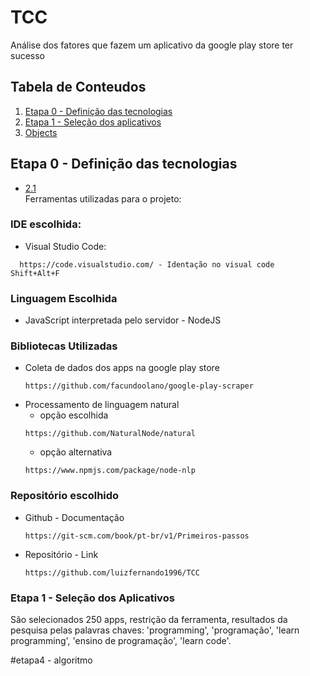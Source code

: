 # TCC
Análise dos fatores que fazem um aplicativo da google play store ter sucesso 

## Tabela de Conteudos

  1. [Etapa 0 - Definição das tecnologias](#etapa-0---definição-das-tecnologias)
  1. [Etapa 1 - Seleção dos aplicativos](#etapa-1---seleção-dos-aplicativos)
  1. [Objects](#objects)



## Etapa 0 - Definição das tecnologias
  <a name="references--prefer-const"></a><a name="2.1"></a>
- [2.1](#references--prefer-const)   
 Ferramentas utilizadas para o projeto:

### IDE escolhida:   
  * Visual Studio Code:
  ```
    https://code.visualstudio.com/ - Identação no visual code Shift+Alt+F
  ```  

### Linguagem Escolhida
  * JavaScript interpretada pelo servidor - NodeJS  
  
### Bibliotecas Utilizadas  
  * Coleta de dados dos apps na google play store 
    ```
    https://github.com/facundoolano/google-play-scraper
    ```
  * Processamento de linguagem natural  
    - opção escolhida 
    ```
    https://github.com/NaturalNode/natural
    ```
    - opção alternativa
    ```
    https://www.npmjs.com/package/node-nlp
    ```
### Repositório escolhido  
  * Github - Documentação
    ```
    https://git-scm.com/book/pt-br/v1/Primeiros-passos        
    ```
  * Repositório - Link
    ```
    https://github.com/luizfernando1996/TCC
    ```

### Etapa 1 - Seleção dos Aplicativos
São selecionados 250 apps, restrição da ferramenta, resultados da pesquisa pelas 
palavras chaves: 'programming', 'programação', 'learn programming', 'ensino de programação', 'learn code'.

#etapa4 - algoritmo
#
